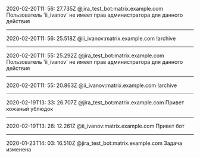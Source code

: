 2020-02-20T11: 56: 27.735Z
@jira_test_bot:matrix.example.com
Пользователь 'ii_ivanov' не имеет прав администратора для данного действия

---

2020-02-20T11: 56: 25.518Z
@ii_ivanov:matrix.example.com
!archive

---

2020-02-20T11: 55: 25.292Z
@jira_test_bot:matrix.example.com
Пользователь 'ii_ivanov' не имеет прав администратора для данного действия

---

2020-02-20T11: 55: 20.863Z
@ii_ivanov:matrix.example.com
!archive

---

2020-02-19T13: 33: 26.707Z
@jira_test_bot:matrix.example.com
Привет кожаный ублюдок

---

2020-02-19T13: 28: 12.261Z
@ii_ivanov:matrix.example.com
Привет бот

---

2020-01-23T14: 03: 16.510Z
@jira_test_bot:matrix.example.com
Задача изменена